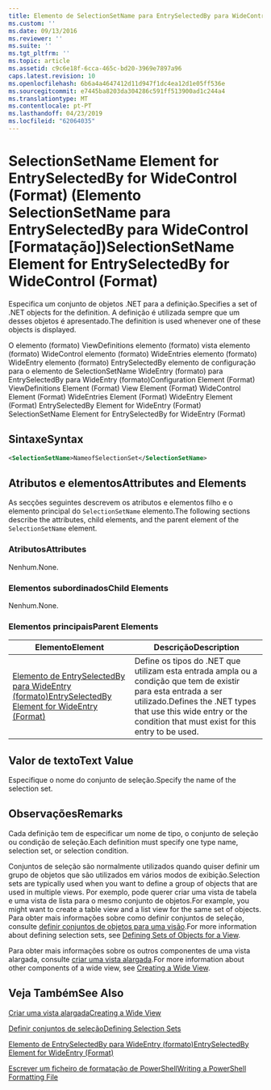 ```yaml
---
title: Elemento de SelectionSetName para EntrySelectedBy para WideControl (formato) | Documentos da Microsoft
ms.custom: ''
ms.date: 09/13/2016
ms.reviewer: ''
ms.suite: ''
ms.tgt_pltfrm: ''
ms.topic: article
ms.assetid: c9c6e18f-6cca-465c-bd20-3969e7897a96
caps.latest.revision: 10
ms.openlocfilehash: 6b6a4a4647412d11d947f1dc4ea12d1e05ff536e
ms.sourcegitcommit: e7445ba8203da304286c591ff513900ad1c244a4
ms.translationtype: MT
ms.contentlocale: pt-PT
ms.lasthandoff: 04/23/2019
ms.locfileid: "62064035"
---
```

# <a name="selectionsetname-element-for-entryselectedby-for-widecontrol-format"></a><span data-ttu-id="fc6d5-102">SelectionSetName Element for EntrySelectedBy for WideControl (Format) (Elemento SelectionSetName para EntrySelectedBy para WideControl [Formatação])</span><span class="sxs-lookup"><span data-stu-id="fc6d5-102">SelectionSetName Element for EntrySelectedBy for WideControl (Format)</span></span>

<span data-ttu-id="fc6d5-103">Especifica um conjunto de objetos .NET para a definição.</span><span class="sxs-lookup"><span data-stu-id="fc6d5-103">Specifies a set of .NET objects for the definition.</span></span> <span data-ttu-id="fc6d5-104">A definição é utilizada sempre que um desses objetos é apresentado.</span><span class="sxs-lookup"><span data-stu-id="fc6d5-104">The definition is used whenever one of these objects is displayed.</span></span>

<span data-ttu-id="fc6d5-105">O elemento (formato) ViewDefinitions elemento (formato) vista elemento (formato) WideControl elemento (formato) WideEntries elemento (formato) WideEntry elemento (formato) EntrySelectedBy elemento de configuração para o elemento de SelectionSetName WideEntry (formato) para EntrySelectedBy para WideEntry (formato)</span><span class="sxs-lookup"><span data-stu-id="fc6d5-105">Configuration Element (Format) ViewDefinitions Element (Format) View Element (Format) WideControl Element (Format) WideEntries Element (Format) WideEntry Element (Format) EntrySelectedBy Element for WideEntry (Format) SelectionSetName Element for EntrySelectedBy for WideEntry (Format)</span></span>

## <a name="syntax"></a><span data-ttu-id="fc6d5-106">Sintaxe</span><span class="sxs-lookup"><span data-stu-id="fc6d5-106">Syntax</span></span>

```xml
<SelectionSetName>NameofSelectionSet</SelectionSetName>

```

## <a name="attributes-and-elements"></a><span data-ttu-id="fc6d5-107">Atributos e elementos</span><span class="sxs-lookup"><span data-stu-id="fc6d5-107">Attributes and Elements</span></span>

<span data-ttu-id="fc6d5-108">As secções seguintes descrevem os atributos e elementos filho e o elemento principal do `SelectionSetName` elemento.</span><span class="sxs-lookup"><span data-stu-id="fc6d5-108">The following sections describe the attributes, child elements, and the parent element of the `SelectionSetName` element.</span></span>

### <a name="attributes"></a><span data-ttu-id="fc6d5-109">Atributos</span><span class="sxs-lookup"><span data-stu-id="fc6d5-109">Attributes</span></span>

<span data-ttu-id="fc6d5-110">Nenhum.</span><span class="sxs-lookup"><span data-stu-id="fc6d5-110">None.</span></span>

### <a name="child-elements"></a><span data-ttu-id="fc6d5-111">Elementos subordinados</span><span class="sxs-lookup"><span data-stu-id="fc6d5-111">Child Elements</span></span>

<span data-ttu-id="fc6d5-112">Nenhum.</span><span class="sxs-lookup"><span data-stu-id="fc6d5-112">None.</span></span>

### <a name="parent-elements"></a><span data-ttu-id="fc6d5-113">Elementos principais</span><span class="sxs-lookup"><span data-stu-id="fc6d5-113">Parent Elements</span></span>

|<span data-ttu-id="fc6d5-114">Elemento</span><span class="sxs-lookup"><span data-stu-id="fc6d5-114">Element</span></span>|<span data-ttu-id="fc6d5-115">Descrição</span><span class="sxs-lookup"><span data-stu-id="fc6d5-115">Description</span></span>|
|-------------|-----------------|
|[<span data-ttu-id="fc6d5-116">Elemento de EntrySelectedBy para WideEntry (formato)</span><span class="sxs-lookup"><span data-stu-id="fc6d5-116">EntrySelectedBy Element for WideEntry (Format)</span></span>](./entryselectedby-element-for-wideentry-format.md)|<span data-ttu-id="fc6d5-117">Define os tipos do .NET que utilizam esta entrada ampla ou a condição que tem de existir para esta entrada a ser utilizado.</span><span class="sxs-lookup"><span data-stu-id="fc6d5-117">Defines the .NET types that use this wide entry or the condition that must exist for this entry to be used.</span></span>|

## <a name="text-value"></a><span data-ttu-id="fc6d5-118">Valor de texto</span><span class="sxs-lookup"><span data-stu-id="fc6d5-118">Text Value</span></span>

<span data-ttu-id="fc6d5-119">Especifique o nome do conjunto de seleção.</span><span class="sxs-lookup"><span data-stu-id="fc6d5-119">Specify the name of the selection set.</span></span>

## <a name="remarks"></a><span data-ttu-id="fc6d5-120">Observações</span><span class="sxs-lookup"><span data-stu-id="fc6d5-120">Remarks</span></span>

<span data-ttu-id="fc6d5-121">Cada definição tem de especificar um nome de tipo, o conjunto de seleção ou condição de seleção.</span><span class="sxs-lookup"><span data-stu-id="fc6d5-121">Each definition must specify one type name, selection set, or selection condition.</span></span>

<span data-ttu-id="fc6d5-122">Conjuntos de seleção são normalmente utilizados quando quiser definir um grupo de objetos que são utilizados em vários modos de exibição.</span><span class="sxs-lookup"><span data-stu-id="fc6d5-122">Selection sets are typically used when you want to define a group of objects that are used in multiple views.</span></span> <span data-ttu-id="fc6d5-123">Por exemplo, pode querer criar uma vista de tabela e uma vista de lista para o mesmo conjunto de objetos.</span><span class="sxs-lookup"><span data-stu-id="fc6d5-123">For example, you might want to create a table view and a list view for the same set of objects.</span></span> <span data-ttu-id="fc6d5-124">Para obter mais informações sobre como definir conjuntos de seleção, consulte [definir conjuntos de objetos para uma visão](./defining-selection-sets.md).</span><span class="sxs-lookup"><span data-stu-id="fc6d5-124">For more information about defining selection sets, see [Defining Sets of Objects for a View](./defining-selection-sets.md).</span></span>

<span data-ttu-id="fc6d5-125">Para obter mais informações sobre os outros componentes de uma vista alargada, consulte [criar uma vista alargada](./creating-a-wide-view.md).</span><span class="sxs-lookup"><span data-stu-id="fc6d5-125">For more information about other components of a wide view, see [Creating a Wide View](./creating-a-wide-view.md).</span></span>

## <a name="see-also"></a><span data-ttu-id="fc6d5-126">Veja Também</span><span class="sxs-lookup"><span data-stu-id="fc6d5-126">See Also</span></span>

[<span data-ttu-id="fc6d5-127">Criar uma vista alargada</span><span class="sxs-lookup"><span data-stu-id="fc6d5-127">Creating a Wide View</span></span>](./creating-a-wide-view.md)

[<span data-ttu-id="fc6d5-128">Definir conjuntos de seleção</span><span class="sxs-lookup"><span data-stu-id="fc6d5-128">Defining Selection Sets</span></span>](./defining-selection-sets.md)

[<span data-ttu-id="fc6d5-129">Elemento de EntrySelectedBy para WideEntry (formato)</span><span class="sxs-lookup"><span data-stu-id="fc6d5-129">EntrySelectedBy Element for WideEntry (Format)</span></span>](./entryselectedby-element-for-wideentry-format.md)

[<span data-ttu-id="fc6d5-130">Escrever um ficheiro de formatação de PowerShell</span><span class="sxs-lookup"><span data-stu-id="fc6d5-130">Writing a PowerShell Formatting File</span></span>](./writing-a-powershell-formatting-file.md)
